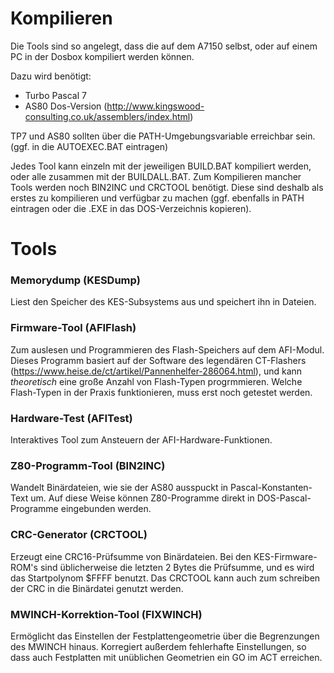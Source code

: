 # Kompilieren

Die Tools sind so angelegt, dass die auf dem A7150 selbst, oder auf einem PC in der Dosbox kompiliert werden können.

Dazu wird benötigt:
+ Turbo Pascal 7
+ AS80 Dos-Version (http://www.kingswood-consulting.co.uk/assemblers/index.html)

TP7 und AS80 sollten über die PATH-Umgebungsvariable erreichbar sein. (ggf. in die AUTOEXEC.BAT eintragen)

Jedes Tool kann einzeln mit der jeweiligen BUILD.BAT kompiliert werden, oder alle zusammen mit der BUILDALL.BAT. Zum Kompilieren mancher Tools werden noch BIN2INC und CRCTOOL benötigt. Diese sind deshalb als erstes zu kompilieren und verfügbar zu machen (ggf. ebenfalls in PATH eintragen oder die .EXE in das DOS-Verzeichnis kopieren).

# Tools
### Memorydump (KESDump)
Liest den Speicher des KES-Subsystems aus und speichert ihn in Dateien.

### Firmware-Tool (AFIFlash)
Zum auslesen und Programmieren des Flash-Speichers auf dem AFI-Modul. Dieses Programm basiert auf der Software des legendären CT-Flashers (https://www.heise.de/ct/artikel/Pannenhelfer-286064.html), und kann *theoretisch* eine große Anzahl von Flash-Typen progrmmieren. Welche Flash-Typen in der Praxis funktionieren, muss erst noch getestet werden.

### Hardware-Test (AFITest)
Interaktives Tool zum Ansteuern der AFI-Hardware-Funktionen.

### Z80-Programm-Tool (BIN2INC)
Wandelt Binärdateien, wie sie der AS80 ausspuckt in Pascal-Konstanten-Text um. Auf diese Weise können Z80-Programme direkt in DOS-Pascal-Programme eingebunden werden.

### CRC-Generator (CRCTOOL)
Erzeugt eine CRC16-Prüfsumme von Binärdateien. Bei den KES-Firmware-ROM's sind üblicherweise die letzten 2 Bytes die Prüfsumme, und es wird das Startpolynom $FFFF benutzt. Das CRCTOOL kann auch zum schreiben der CRC in die Binärdatei genutzt werden.

### MWINCH-Korrektion-Tool (FIXWINCH)
Ermöglicht das Einstellen der Festplattengeometrie über die Begrenzungen des MWINCH hinaus. Korregiert außerdem fehlerhafte Einstellungen, so dass auch Festplatten mit unüblichen Geometrien ein GO im ACT erreichen.
